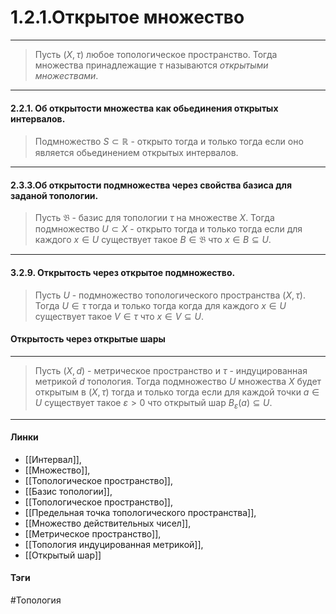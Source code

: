 # 1.2.1.Открытое множество
***
>Пусть $(X,\tau)$ любое топологическое пространство. Тогда множества принадлежащие $\tau$ называются *открытыми множествами*.
***
#### 2.2.1. Об открытости множества как обьединения открытых интервалов.
>Подмножество $S\subset\mathbb{R}$ - открыто тогда и только тогда если оно является обьединением открытых интервалов.
***
#### 2.3.3.Об открытости подмножества через свойства базиса для заданой топологии.
>Пусть $\mathfrak{B}$ - базис для топологии $\tau$ на множестве $X$. Тогда подмножество $U\subset X$ - открыто тогда и только тогда если для каждого $x\in U$ существует такое $B\in\mathfrak{B}$ что $x\in B\subseteq U$.
***
#### 3.2.9. Открытость через открытое подмножество.
>Пусть $U$ - подмножество топологического пространства $(X,\tau)$. Тогда $U\in\tau$ тогда и только тогда когда для каждого $x\in U$ существует такое $V\in\tau$ что $x\in V\subseteq U$.

#### Открытость через открытые шары
***
>Пусть $(X,d)$ - метрическое пространство и $\tau$ - индуцированная метрикой $d$ топология. Тогда подмножество $U$ множества $X$ будет открытым в $(X,\tau)$ тогда и только тогда если для каждой точки $a\in U$ существует такое $\varepsilon>0$ что открытый шар $B_{\varepsilon}(a)\subseteq U$.

***
#### Линки 
- [[Интервал]],
- [[Множество]],
- [[Топологическое пространство]],
- [[Базис топологии]],
- [[Топологическое пространство]],
- [[Предельная точка топологического пространства]],
- [[Множество действительных чисел]],
- [[Метрическое пространство]],
- [[Топология индуцированная метрикой]],
- [[Открытый шар]]
#### Тэги 
 #Топология

